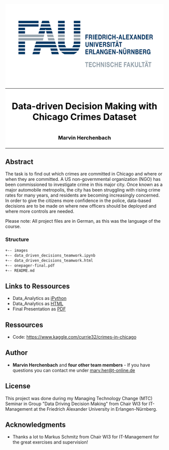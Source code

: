 <div style="background-color:white">
  <div align="center">
    <img src="./images/techfak_logo.jpg" width="700" height="250">
    <hr>
    <h1 style="color:black">Data-driven Decision Making with Chicago Crimes Dataset <h1>
    <h3 style="color:black">Marvin Herchenbach<h3>
  </div>
  <hr>
</div>

## Abstract

The task is to find out which crimes are committed in Chicago and where or when they are committed. 
A US non-governmental organization (NGO) has been commissioned to investigate crime in this major city. Once known as a major automobile metropolis, the city has been struggling with rising crime rates for many years, and residents are becoming increasingly concerned. In order to give the citizens more confidence in the police, data-based decisions are to be made on where new officers should be deployed and where more controls are needed.

Please note: All project files are in German, as this was the language of the course.


### Structure

```  
+-- images                    
+-- data_driven_decisions_teamwork.ipynb
+-- data_driven_decisions_teamwork.html
+-- onepager-final.pdf
+-- README.md

```
## Links to Ressources

- Data_Analytics as [iPython](https://github.com/marvher/Data_Driven_Decisions_MTC-Seminar_SS2019.FAU/blob/main/data_driven_decisions_teamwork.ipynb)
- Data_Analytics as [HTML](https://github.com/marvher/Data_Driven_Decisions_MTC-Seminar_SS2019.FAU/blob/main/data_driven_decisions_teamwork.html)
- Final Presentation as [PDF](https://github.com/marvher/Data_Driven_Decisions_MTC-Seminar_SS2019.FAU/blob/main/onepager-final.pdf)

## Ressources

- Code: https://www.kaggle.com/currie32/crimes-in-chicago

## Author

* **Marvin Herchenbach** and **four other team members** - If you have questions you can contact me under marv.her@t-online.de

## License

This project was done during my Managing Technology Change (MTC) Seminar in Group "Data Driving Decision Making" from Chair WI3 for IT-Management at the Friedrich Alexander University in Erlangen-Nürnberg.

## Acknowledgments

* Thanks a lot to Markus Schmitz  from Chair WI3 for IT-Management for the great exercises and supervision!

